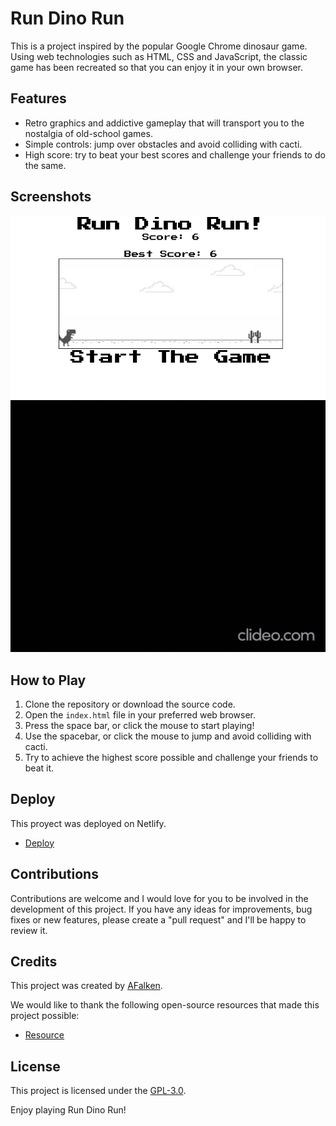 # Run Dino Run

This is a project inspired by the popular Google Chrome dinosaur game. Using web technologies such as HTML, CSS and JavaScript, the classic game has been recreated so that you can enjoy it in your own browser.

## Features

- Retro graphics and addictive gameplay that will transport you to the nostalgia of old-school games.
- Simple controls: jump over obstacles and avoid colliding with cacti.
- High score: try to beat your best scores and challenge your friends to do the same.

## Screenshots

![Screenshot 1](/screenshot.png)
![Screenshot 2](/screenshot1.gif)

## How to Play

1. Clone the repository or download the source code.
2. Open the `index.html` file in your preferred web browser.
3. Press the space bar, or click the mouse to start playing!
4. Use the spacebar, or click the mouse to jump and avoid colliding with cacti.
5. Try to achieve the highest score possible and challenge your friends to beat it.

## Deploy

This proyect was deployed on Netlify.

- [Deploy](https://run-dino-run-game.netlify.app/)

## Contributions

Contributions are welcome and I would love for you to be involved in the development of this project. If you have any ideas for improvements, bug fixes or new features, please create a "pull request" and I'll be happy to review it.

## Credits

This project was created by [AFalken](https://github.com/Afalkenhagen).

We would like to thank the following open-source resources that made this project possible:

- [Resource](https://github.com/Beat0154)

## License

This project is licensed under the [GPL-3.0](https://choosealicense.com/licenses/gpl-3.0/#).

Enjoy playing Run Dino Run!
